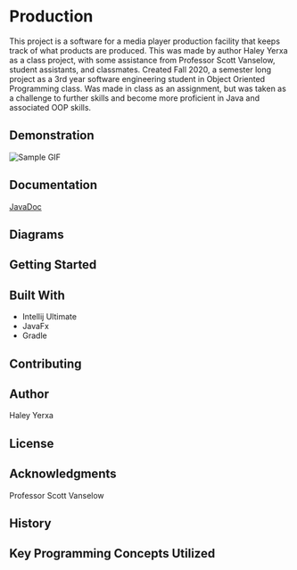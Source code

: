 # Production
This project is a software for a media player production facility that keeps track of what products are produced. 
This was made by author Haley Yerxa as a class project, with some assistance from Professor Scott Vanselow, student assistants, and classmates.
Created Fall 2020, a semester long project as a 3rd year software engineering student in Object Oriented Programming class.
Was made in class as an assignment, but was taken as a challenge to further skills and become more proficient in Java and associated OOP skills.
## Demonstration
![Sample GIF](https://giphy.com/gifs/a3fm4GiVI2vg6zWjCk)
## Documentation
[JavaDoc](file:///C:/Users/haley/Documents/Production/docs/package-summary.html)
## Diagrams
## Getting Started
## Built With
* Intellij Ultimate
* JavaFx
* Gradle
## Contributing
## Author
Haley Yerxa
## License
## Acknowledgments
Professor Scott Vanselow
## History
## Key Programming Concepts Utilized

